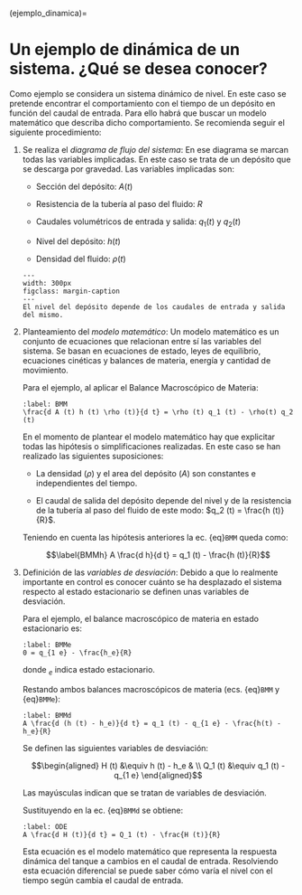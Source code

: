 (ejemplo_dinamica)=
# Un ejemplo de dinámica de un sistema. ¿Qué se desea conocer?

Como ejemplo se considera un sistema dinámico de nivel. En este caso se
pretende encontrar el comportamiento con el tiempo de un depósito en
función del caudal de entrada. Para ello habrá que buscar un modelo
matemático que describa dicho comportamiento. Se recomienda seguir el
siguiente procedimiento:

1.  Se realiza el *diagrama de flujo del sistema*: En ese diagrama se
    marcan todas las variables implicadas. En este caso se trata de un
    depósito que se descarga por gravedad. Las variables implicadas son:

    -   Sección del depósito: $A(t)$

    -   Resistencia de la tubería al paso del fluido: $R$

    -   Caudales volumétricos de entrada y salida: $q_1 (t)$ y $q_2 (t)$

    -   Nivel del depósito: $h(t)$

    -   Densidad del fluido: $\rho (t)$
    
    ```{figure} ./img/deposito.svg
    ---
    width: 300px
    figclass: margin-caption
    ---
    El nivel del depósito depende de los caudales de entrada y salida del mismo.
    ```

2.  Planteamiento del *modelo matemático*: Un modelo matemático es un
    conjunto de ecuaciones que relacionan entre sí las variables del
    sistema. Se basan en ecuaciones de estado, leyes de equilibrio,
    ecuaciones cinéticas y balances de materia, energía y cantidad de
    movimiento.

    Para el ejemplo, al aplicar el Balance Macroscópico de Materia:
    
    ```{math}
    :label: BMM
    \frac{d A (t) h (t) \rho (t)}{d t} = \rho (t) q_1 (t) - \rho(t) q_2 (t)
    ```
        
    En el momento de plantear el modelo matemático hay
    que explicitar todas las hipótesis o simplificaciones realizadas. En
    este caso se han realizado las siguientes suposiciones:

    -   La densidad ($\rho$) y el area del depósito ($A$) son constantes
        e independientes del tiempo.

    -   El caudal de salida del depósito depende del nivel y de la
        resistencia de la tubería al paso del fluido de este modo:
        $q_2 (t) =
            \frac{h (t)}{R}$.

    Teniendo en cuenta las hipótesis anteriores la ec. {eq}`BMM` queda como:
        
    $$\label{BMMh} A \frac{d h}{d t} = q_1 (t) - \frac{h (t)}{R}$$

3.  Definición de las *variables de desviación*: Debido a que lo
    realmente importante en control es conocer cuánto se ha desplazado
    el sistema respecto al estado estacionario se definen unas variables
    de desviación.

    Para el ejemplo, el balance macroscópico de materia en estado
    estacionario es: 
    
    ```{math}
    :label: BMMe
    0 = q_{1 e} - \frac{h_e}{R}
    ```
   
    donde
    $_e$ indica estado estacionario.

    Restando ambos balances macroscópicos de materia (ecs. {eq}`BMM` y {eq}`BMMe`):

    ```{math}
    :label: BMMd
    A \frac{d (h (t) - h_e)}{d t} = q_1 (t) - q_{1 e} - \frac{h(t) - h_e}{R}
    ``` 
        
    Se definen las siguientes variables de
    desviación:
        
    $$\begin{aligned}
        H (t) &\equiv h (t) - h_e & \\
        Q_1 (t) &\equiv q_1 (t) - q_{1 e}
    \end{aligned}$$
    
     Las mayúsculas indican que se tratan de variables
    de desviación.

    Sustituyendo en la ec. {eq}`BMMd` se obtiene:
        
    ```{math}
    :label: ODE 
    A \frac{d H (t)}{d t} = Q_1 (t) - \frac{H (t)}{R}
    ```
    
    Esta ecuación es el modelo matemático que representa la respuesta
    dinámica del tanque a cambios en el caudal de entrada. Resolviendo
    esta ecuación diferencial se puede saber cómo varía el nivel con el
    tiempo según cambia el caudal de entrada.

